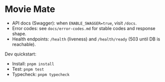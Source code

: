 # Movie Mate

- API docs (Swagger): when `ENABLE_SWAGGER=true`, visit `/docs`.
- Error codes: see `docs/error-codes.md` for stable codes and response shape.
- Health endpoints: `/health` (liveness) and `/health/ready` (503 until DB is reachable).

Dev quickstart:
- Install: `pnpm install`
- Test: `pnpm test`
- Typecheck: `pnpm typecheck`
